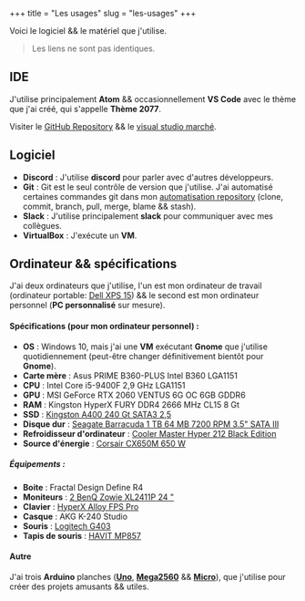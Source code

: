 +++
title = "Les usages"
slug = "les-usages"
+++

Voici le logiciel && le matériel que j'utilise.

> Les liens ne sont pas identiques.

## IDE

J'utilise principalement **Atom** && occasionnellement **VS Code** avec le thème que j'ai créé, qui s'appelle **Thème 2077**.

Visiter le [GitHub Repository](https://github.com/endormi/vscode-2077-theme) && le [visual studio marché](https://marketplace.visualstudio.com/items?itemName=Endormi.2077-theme).

## Logiciel

- **Discord** : J'utilise **discord** pour parler avec d'autres développeurs.
- **Git** : Git est le seul contrôle de version que j'utilise. J'ai automatisé certaines commandes git dans mon [automatisation repository](https://github.com/endormi/automation/blob/master/git-commands/commands.py) (clone, commit, branch, pull, merge, blame && stash).
- **Slack** : J'utilise principalement **slack** pour communiquer avec mes collègues.
- **VirtualBox** : J'exécute un **VM**.

## Ordinateur && spécifications


J'ai deux ordinateurs que j'utilise, l'un est mon ordinateur de travail (ordinateur portable: <a target="_blank" href="https://www.amazon.com/gp/product/B07NTPHCJG/ref=as_li_tl?ie=UTF8&camp=1789&creative=9325&creativeASIN=B07NTPHCJG&linkCode=as2&tag=endormiwebsit-20&linkId=b4d191be45b730b52f60fbd29e092724">Dell XPS 15</a>) && le second est mon ordinateur personnel (**PC personnalisé** sur mesure).

#### **Spécifications** (pour mon ordinateur personnel) :

- **OS** : Windows 10, mais j'ai une **VM** exécutant **Gnome** que j'utilise quotidiennement (peut-être changer définitivement bientôt pour **Gnome**).
- **Carte mère** : Asus PRIME B360-PLUS Intel B360 LGA1151
- **CPU** : Intel Core i5-9400F 2,9 GHz LGA1151
- **GPU** : MSI GeForce RTX 2060 VENTUS 6G OC 6GB GDDR6
- **RAM** : Kingston HyperX FURY DDR4 2666 MHz CL15 8 Gt
- **SSD** : <a target="_blank" href="https://www.amazon.com/gp/product/B01N5IB20Q/ref=as_li_tl?ie=UTF8&camp=1789&creative=9325&creativeASIN=B01N5IB20Q&linkCode=as2&tag=endormiwebsit-20&linkId=7d1fa29c6596a82c6df7841aceccbb0c">Kingston A400 240 Gt SATA3 2,5</a>
- **Disque dur** : <a target="_blank" href="https://www.amazon.com/gp/product/B01LNJBA2I/ref=as_li_tl?ie=UTF8&camp=1789&creative=9325&creativeASIN=B01LNJBA2I&linkCode=as2&tag=endormiwebsit-20&linkId=9049cd01267cd6083caf11ec1ad6fc19">Seagate Barracuda 1 TB 64 MB 7200 RPM 3.5" SATA III</a>
- **Refroidisseur d'ordinateur** : <a target="_blank" href="https://www.amazon.com/gp/product/B07H25DYM3/ref=as_li_tl?ie=UTF8&camp=1789&creative=9325&creativeASIN=B07H25DYM3&linkCode=as2&tag=endormiwebsit-20&linkId=247d7c09cad188b9abf2301d0324d9a1">Cooler Master Hyper 212 Black Edition</a>
- **Source d'énergie** : <a target="_blank" href="https://www.amazon.com/gp/offer-listing/B01B72W1VA/ref=as_li_tl?ie=UTF8&camp=1789&creative=9325&creativeASIN=B01B72W1VA&linkCode=am2&tag=endormiwebsit-20&linkId=b6677faf71dac38dd4f77d9bf515d80d">Corsair CX650M 650 W</a>

##### Équipements :

- **Boite** : Fractal Design Define R4
- **Moniteurs** : <a target="_blank" href="https://www.amazon.com/gp/product/B01H5KKQTM/ref=as_li_tl?ie=UTF8&camp=1789&creative=9325&creativeASIN=B01H5KKQTM&linkCode=as2&tag=endormiwebsit-20&linkId=c8aa31e92626e52706d416c23c8e0cd5">2 BenQ Zowie XL2411P 24 "</a>
- **Clavier** : <a target="_blank" href="https://www.amazon.com/gp/product/B074F5L8GQ/ref=as_li_tl?ie=UTF8&camp=1789&creative=9325&creativeASIN=B074F5L8GQ&linkCode=as2&tag=endormiwebsit-20&linkId=ea681cf4c822dc29bd33ce0b299d985c">HyperX Alloy FPS Pro</a>
- **Casque** : AKG K-240 Studio
- **Souris** : <a target="_blank" href="https://www.amazon.com/gp/product/B07L4LRCXN/ref=as_li_tl?ie=UTF8&camp=1789&creative=9325&creativeASIN=B07L4LRCXN&linkCode=as2&tag=endormiwebsit-20&linkId=75f68924bfbc5e439b3fd0ae617dac4c">Logitech G403</a>
- **Tapis de souris** : <a target="_blank" href="https://www.amazon.com/gp/product/B07GJJV2TY/ref=as_li_tl?ie=UTF8&camp=1789&creative=9325&creativeASIN=B07GJJV2TY&linkCode=as2&tag=endormiwebsit-20&linkId=2824799c9858d9873cc3ffc2a60c364c">HAVIT MP857</a>

#### Autre

J'ai trois **Arduino** planches (**<a target="_blank" href="https://www.amazon.com/gp/product/B008GRTSV6/ref=as_li_tl?ie=UTF8&camp=1789&creative=9325&creativeASIN=B008GRTSV6&linkCode=as2&tag=endormiwebsit-20&linkId=dba2acd7658f4c29efee1a6c78e90763">Uno</a>**, **<a target="_blank" href="https://www.amazon.com/gp/product/B0046AMGW0/ref=as_li_tl?ie=UTF8&camp=1789&creative=9325&creativeASIN=B0046AMGW0&linkCode=as2&tag=endormiwebsit-20&linkId=37d4ddb38529ad489163d7a01bd68d3f">Mega2560</a>** && **<a target="_blank" href="https://www.amazon.com/gp/product/B00AFY2S56/ref=as_li_tl?ie=UTF8&camp=1789&creative=9325&creativeASIN=B00AFY2S56&linkCode=as2&tag=endormiwebsit-20&linkId=b204cacfdf3ccb8d3f1f44c001842394">Micro</a>**), que j'utilise pour créer des projets amusants && utiles.
